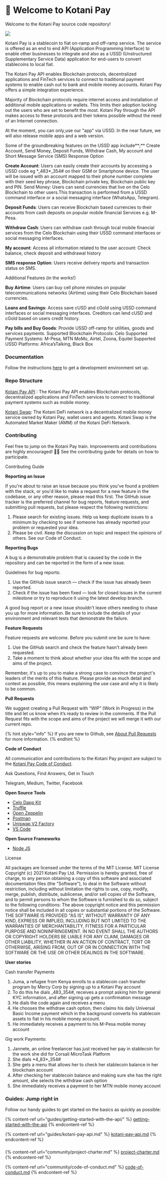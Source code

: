 # 🙋 Welcome to Kotani Pay

Welcome to the Kotani Pay source code repository!&#x20;

![](<.gitbook/assets/Kotani Pay logo\_Light background.png>)

Kotani Pay is a stablecoin to fiat on-ramp and off-ramp service. The service is offered as an end to end API (Application Programming Interface) to enable other businesses to integrate and also as a USSD (Unstructured Supplementary Service Data) application for end-users to convert stablecoins to local fiat.

The Kotani Pay API enables Blockchain protocols, decentralized applications and FinTech services to connect to traditional payment systems to enable cash out to bank and mobile money accounts. Kotani Pay offers a simple integration experience.

Majority of Blockchain protocols require internet access and installation of additional mobile applications or wallets. This limits their adoption locking out the users who are set to benefit the most. Kotani Pay through the API makes access to these protocols and their tokens possible without the need of an Internet connection.

At the moment, you can only[ ](broken-reference)use our "app" via USSD. In the near future, we will also release mobile apps and a web version.&#x20;

Some of the groundbreaking features on the USSD app include**;** Create Account, Send Money, Deposit Funds, Withdraw Cash, My account and Short Message Service (SMS) Response Option&#x20;

**Create Account**: Users can easily create their accounts by accessing a USSD code eg \*_483\*_354# on their GSM or Smartphone device. The user will be issued with an account mapped to their phone number complete with their seed key phrase, Blockchain private key, Blockchain public key and PIN. Send Money: Users can send currencies that live on the Celo Blockchain to other users.This transaction is performed from a USSD command interface or a social messaging interface (WhatsApp, Telegram).&#x20;

**Deposit Funds**: Users can receive Blockchain based currencies to their accounts from cash deposits on popular mobile financial Services e.g. M-Pesa.&#x20;

**Withdraw Cash**: Users can withdraw cash through local mobile financial services from the Celo Blockchain using their USSD command interfaces or social messaging interfaces.&#x20;

**My account**: Access all information related to the user account: Check balance, check deposit and withdrawal history

**SMS response Option**: Users receive delivery reports and transaction status on SMS.&#x20;



Additional Features (in the works!)&#x20;

**Buy Airtime**: Users can buy cell phone minutes on popular telecommunications networks (Airtime) using their Celo Blockchain based currencies.&#x20;

**Loans and Savings**: Access save cUSD and cGold using USSD command interfaces or social messaging interfaces. Creditors can lend cUSD and cGold based on users credit history.&#x20;

**Pay bills and Buy Goods**: Provide USSD off-ramp for utilities, goods and services payments. Supported Blockchain Protocols: Celo Supported Payment Systems: M-Pesa, MTN MoMo, Airtel, Zoona, Equitel Supported USSD Platforms: Africa’sTalking, Black Box

### Documentation

Follow the instructions [here](guides/getting-started-with-the-api/local-environment/) to get a development environment set up.

### Repo Structure

[Kotani Pay API](https://github.com/KotaniLabs/kotanipay\_API/tree/main/v2) : The Kotani Pay API enables Blockchain protocols, decentralized applications and FinTech services to connect to traditional payment systems such as mobile money.

[Kotani Swap](https://github.com/KotaniLabs/kotaniswap):  The Kotani DeFi network is a decentralized mobile money service owned by Kotani Pay, wallet users and agents. Kotani Swap is the Automated Market Maker (AMM) of the Kotani DeFi Network.

### **Contributing**

Feel free to jump on the Kotani Pay train. Improvements and contributions are highly encouraged! 🙏👊 See the contributing guide for details on how to participate.

Contributing Guide

**Reporting an Issue**

If you're about to raise an issue because you think you've found a problem with the stack, or you'd like to make a request for a new feature in the codebase, or any other reason, please read this first. The GitHub issue tracker is the preferred channel for bug reports, feature requests, and submitting pull requests, but please respect the following restrictions:

1. Please search for existing issues. Help us keep duplicate issues to a minimum by checking to see if someone has already reported your problem or requested your idea.
2. Please be civil. Keep the discussion on topic and respect the opinions of others. See our Code of Conduct.

**Reporting Bugs**

A bug is a demonstrable problem that is caused by the code in the repository and can be reported in the form of a new issue.&#x20;

Guidelines for bug reports:

1. Use the GitHub issue search — check if the issue has already been reported.
2. Check if the issue has been fixed — look for closed issues in the current milestone or try to reproduce it using the latest develop branch.

A good bug report or a new issue shouldn't leave others needing to chase you up for more information. Be sure to include the details of your environment and relevant tests that demonstrate the failure.

**Feature Requests**

Feature requests are welcome. Before you submit one be sure to have:

1. Use the GitHub search and check the feature hasn't already been requested.
2. Take a moment to think about whether your idea fits with the scope and aims of the project.

Remember, it's up to you to make a strong case to convince the project's leaders of the merits of this feature. Please provide as much detail and context as possible, this means explaining the use case and why it is likely to be common.

**Pull Requests**

We suggest creating a Pull Request with “WIP” (Work In Progress) in the title and let us know when it’s ready to review in the comments. If the Pull Request fits with the scope and aims of the project we will merge it with our current repo.

{% hint style="info" %}
If you are new to Github, see [About Pull Requests](https://help.github.com/en/github/collaborating-with-issues-and-pull-requests/about-pull-requests) for more information.
{% endhint %}

**Code of Conduct**

All communication and contributions to the Kotani Pay project are subject to the [Kotani Pay Code of Conduct](https://kimothobrian.gitbook.io/kotanipay/fundamentals/code-of-conduct).

Ask Questions, Find Answers, Get in Touch

Telegram, Medium, Twitter, Facebook

**Open Source Tools**

* [Celo Dapp Kit](https://docs.celo.org/developer-guide/dappkit)&#x20;
* [Truffle](https://trufflesuite.co)
* [Open Zeppelin](https://openzeppelin.com/contracts/)
* [Postman](https://www.postman.com/)
* [Uniswap V2 Factory](https://docs.uniswap.org/protocol/V2/reference/smart-contracts/factory)
* [VS Code](https://code.visualstudio.com/)

**Open Source Frameworks**

* [Node JS](https://www.geeksforgeeks.org/introduction-to-node-js/)

License

All packages are licensed under the terms of the MIT License. MIT License Copyright (c) 2021 Kotani Pay Ltd. Permission is hereby granted, free of charge, to any person obtaining a copy of this software and associated documentation files (the "Software"), to deal in the Software without restriction, including without limitation the rights to use, copy, modify, merge, publish, distribute, sublicense, and/or sell copies of the Software, and to permit persons to whom the Software is furnished to do so, subject to the following conditions: The above copyright notice and this permission notice shall be included in all copies or substantial portions of the Software. THE SOFTWARE IS PROVIDED "AS IS", WITHOUT WARRANTY OF ANY KIND, EXPRESS OR IMPLIED, INCLUDING BUT NOT LIMITED TO THE WARRANTIES OF MERCHANTABILITY, FITNESS FOR A PARTICULAR PURPOSE AND NONINFRINGEMENT. IN NO EVENT SHALL THE AUTHORS OR COPYRIGHT HOLDERS BE LIABLE FOR ANY CLAIM, DAMAGES OR OTHER LIABILITY, WHETHER IN AN ACTION OF CONTRACT, TORT OR OTHERWISE, ARISING FROM, OUT OF OR IN CONNECTION WITH THE SOFTWARE OR THE USE OR OTHER DEALINGS IN THE SOFTWARE.

**User stories**

Cash transfer Payments

1. Juma, a refugee from Kenya enrolls to a stablecoin cash transfer program by Mercy Corp by signing up to a Kotani Pay account&#x20;
2. To do this he dials _483_354#, receives a prompt asking him for general KYC information, and after signing up gets a confirmation message&#x20;
3. He dials the code again and receives a menu&#x20;
4. He chooses the withdraw cash option, then claims his daily Universal Basic Income payment which in the background converts his stablecoin assets to fiat in his mobile money account.&#x20;
5. He immediately receives a payment to his M-Pesa mobile money account

Gig work Payments:

1. Jannete, an online freelancer has just received her pay in stablecoin for the work she did for Corsali MicroTask Platform&#x20;
2. She dials \*4_83\*_354#&#x20;
3. She gets a menu that allows her to check her stablecoin balance in her blockchain account&#x20;
4. After checking her stablecoin balance and making sure she has the right amount, she selects the withdraw cash option&#x20;
5. She immediately receives a payment to her MTN mobile money account







### Guides: Jump right in

Follow our handy guides to get started on the basics as quickly as possible:

{% content-ref url="guides/getting-started-with-the-api/" %}
[getting-started-with-the-api](guides/getting-started-with-the-api/)
{% endcontent-ref %}

{% content-ref url="guides/kotani-pay-api.md" %}
[kotani-pay-api.md](guides/kotani-pay-api.md)
{% endcontent-ref %}

###

{% content-ref url="community/project-charter.md" %}
[project-charter.md](community/project-charter.md)
{% endcontent-ref %}

{% content-ref url="community/code-of-conduct.md" %}
[code-of-conduct.md](community/code-of-conduct.md)
{% endcontent-ref %}
